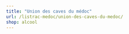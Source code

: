 ```yaml
---
title: "Union des caves du médoc"
url: /listrac-medoc/union-des-caves-du-medoc/
shop: alcool
---
```

